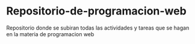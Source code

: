 # Repositorio-de-programacion-web
Repositorio donde se subiran todas las actividades y tareas que se hagan en la materia de programacion web 
